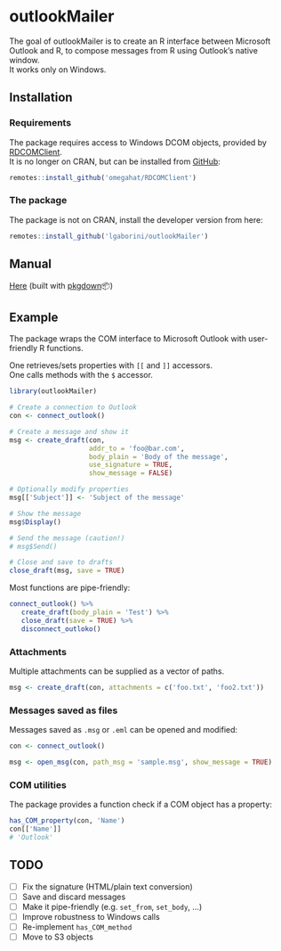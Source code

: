 
<!-- README.md is generated from README.Rmd. Please edit that file -->

# outlookMailer

<!-- badges: start -->

<!-- badges: end -->

The goal of outlookMailer is to create an R interface between Microsoft
Outlook and R, to compose messages from R using Outlook’s native
window.  
It works only on Windows.

## Installation

### Requirements

The package requires access to Windows DCOM objects, provided by
[RDCOMClient](http://www.omegahat.net/RDCOMClient/).  
It is no longer on CRAN, but can be installed from
[GitHub](https://github.com/omegahat/RDCOMClient):

``` r
remotes::install_github('omegahat/RDCOMClient')
```

### The package

The package is not on CRAN, install the developer version from here:

``` r
remotes::install_github('lgaborini/outlookMailer')
```

## Manual

[Here](https://lgaborini.github.io/outlookMailer/) (built with
[pkgdown](https://pkgdown.r-lib.org/)📦)

## Example

The package wraps the COM interface to Microsoft Outlook with
user-friendly R functions.

One retrieves/sets properties with `[[` and `]]` accessors.  
One calls methods with the `$` accessor.

``` r
library(outlookMailer)

# Create a connection to Outlook
con <- connect_outlook()

# Create a message and show it
msg <- create_draft(con, 
                    addr_to = 'foo@bar.com', 
                    body_plain = 'Body of the message', 
                    use_signature = TRUE,
                    show_message = FALSE)

# Optionally modify properties
msg[['Subject']] <- 'Subject of the message'

# Show the message
msg$Display()

# Send the message (caution!)
# msg$Send()

# Close and save to drafts
close_draft(msg, save = TRUE)
```

Most functions are pipe-friendly:

``` r
connect_outlook() %>% 
   create_draft(body_plain = 'Test') %>% 
   close_draft(save = TRUE) %>% 
   disconnect_outloko()
```

### Attachments

Multiple attachments can be supplied as a vector of paths.

``` r
msg <- create_draft(con, attachments = c('foo.txt', 'foo2.txt'))
```

### Messages saved as files

Messages saved as `.msg` or `.eml` can be opened and modified:

``` r
con <- connect_outlook()

msg <- open_msg(con, path_msg = 'sample.msg', show_message = TRUE)
```

### COM utilities

The package provides a function check if a COM object has a property:

``` r
has_COM_property(con, 'Name')
con[['Name']]
# 'Outlook'
```

## TODO

  - [ ] Fix the signature (HTML/plain text conversion)
  - [ ] Save and discard messages
  - [ ] Make it pipe-friendly (e.g. `set_from`, `set_body`, …)
  - [ ] Improve robustness to Windows calls
  - [ ] Re-implement `has_COM_method`
  - [ ] Move to S3 objects
